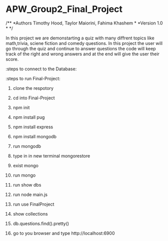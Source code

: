 # APW_Group2_Final_Project
/**
*Authors Timothy Hood, Taylor Maiorini, Fahima Khashem
*
*Version 1.0
*
*/

In this project we are demonstarting a quiz with many diffrent topics like math,trivia, sciene fiction and comedy questions. In this project the user will go through the quiz and continue to answer questions the code will keep track of the right and wrong answers and at the end will give the user their score.

:steps to connect to the Database:


:steps to run Final-Project: 

1. clone the respotory 

2. cd into Final-Project 

3. npm init

4. npm install pug 

5. npm install express 

6. npm install mongodb

7. run mongodb

8. type in in new terminal mongorestore 

9. exist mongo

10. run mongo 
11. run show dbs 

12. run node main.js 
13. run use FinalProject
14. show collections 
15. db.questions.find().pretty()

16. go to you browser and type http://localhost:6900

